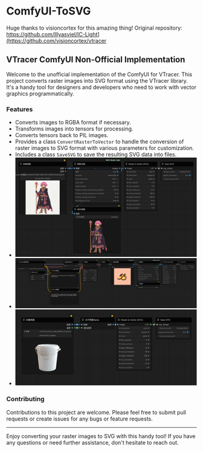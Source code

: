# ComfyUI-ToSVG
Huge thanks to visioncortex for this amazing thing! Original repository: https://github.com/lllyasviel/IC-Light](https://github.com/visioncortex/vtracer

## VTracer ComfyUI Non-Official Implementation

Welcome to the unofficial implementation of the ComfyUI for VTracer. This project converts raster images into SVG format using the VTracer library. It's a handy tool for designers and developers who need to work with vector graphics programmatically.

### Features

- Converts images to RGBA format if necessary.
- Transforms images into tensors for processing.
- Converts tensors back to PIL images.
- Provides a class `ConvertRasterToVector` to handle the conversion of raster images to SVG format with various parameters for customization.
- Includes a class `SaveSVG` to save the resulting SVG data into files.
- ![截图_20240613204507](examples/截图_20240613204507.png)
- ![截图_20240613204541](examples/截图_20240613204541.png)
- ![截图_20240613204644](examples/截图_20240613204644.png)
### Contributing

Contributions to this project are welcome. Please feel free to submit pull requests or create issues for any bugs or feature requests.

---

Enjoy converting your raster images to SVG with this handy tool! If you have any questions or need further assistance, don't hesitate to reach out.
